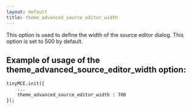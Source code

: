 ```yaml
---
layout: default
title: theme_advanced_source_editor_width
---
```


This option is used to define the width of the source editor dialog. This option is set to 500 by default.

## Example of usage of the theme_advanced_source_editor_width option:

```html
tinyMCE.init({
	...
	theme_advanced_source_editor_width : 700
});

```